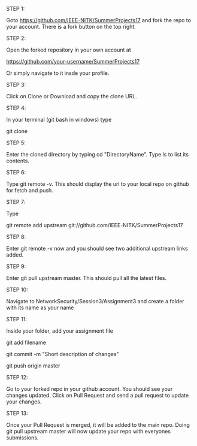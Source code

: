 STEP 1:

Goto https://github.com/IEEE-NITK/SummerProjects17 and fork the repo to your account. There is a fork button on the top right.

STEP 2:

Open the forked repository in your own account at

https://github.com/your-username/SummerProjects17

Or simply navigate to it insde your profile.

STEP 3:

Click on Clone or Download and copy the clone URL.

STEP 4:

In your terminal (git bash in windows) type

git clone <paste-url>

STEP 5:

Enter the cloned directory by typing cd "DirectoryName". Type ls to list its contents.

STEP 6:

Type git remote -v. This should display the url to your local repo on github for fetch and push.

STEP 7:

Type

git remote add upstream git://github.com/IEEE-NITK/SummerProjects17

STEP 8:

Enter git remote -v now and you should see two additional upstream links added.

STEP 9:

Enter git pull upstream master. This should pull all the latest files.

STEP 10:

Navigate to NetworkSecurity/Session3/Assignment3 and create a folder with its name as your name

STEP 11:
 
Inside your folder, add your assignment file

git add filename

git commit -m "Short description of changes"

git push origin master

STEP 12:

Go to your forked repo in your github account. You should see your changes updated. Click on Pull Request and send a pull request to update your changes.

STEP 13:

Once your Pull Request is merged, it will be added to the main repo. Doing git pull upstream master will now update your repo with everyones submissions.


